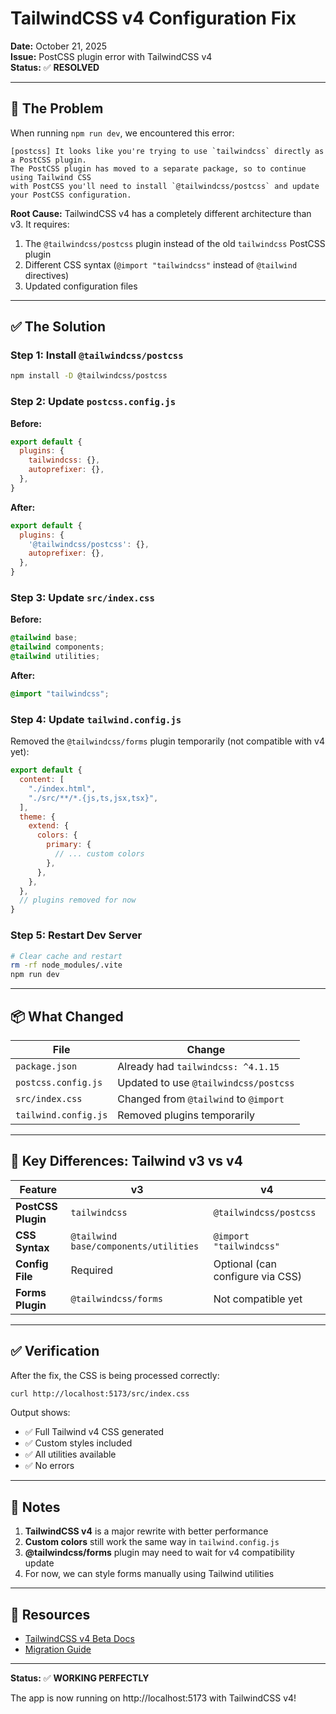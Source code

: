 # TailwindCSS v4 Configuration Fix

**Date:** October 21, 2025  
**Issue:** PostCSS plugin error with TailwindCSS v4  
**Status:** ✅ **RESOLVED**

---

## 🐛 **The Problem**

When running `npm run dev`, we encountered this error:

```
[postcss] It looks like you're trying to use `tailwindcss` directly as a PostCSS plugin.
The PostCSS plugin has moved to a separate package, so to continue using Tailwind CSS 
with PostCSS you'll need to install `@tailwindcss/postcss` and update your PostCSS configuration.
```

**Root Cause:** TailwindCSS v4 has a completely different architecture than v3. It requires:
1. The `@tailwindcss/postcss` plugin instead of the old `tailwindcss` PostCSS plugin
2. Different CSS syntax (`@import "tailwindcss"` instead of `@tailwind` directives)
3. Updated configuration files

---

## ✅ **The Solution**

### **Step 1: Install `@tailwindcss/postcss`**

```bash
npm install -D @tailwindcss/postcss
```

### **Step 2: Update `postcss.config.js`**

**Before:**
```javascript
export default {
  plugins: {
    tailwindcss: {},
    autoprefixer: {},
  },
}
```

**After:**
```javascript
export default {
  plugins: {
    '@tailwindcss/postcss': {},
    autoprefixer: {},
  },
}
```

### **Step 3: Update `src/index.css`**

**Before:**
```css
@tailwind base;
@tailwind components;
@tailwind utilities;
```

**After:**
```css
@import "tailwindcss";
```

### **Step 4: Update `tailwind.config.js`**

Removed the `@tailwindcss/forms` plugin temporarily (not compatible with v4 yet):

```javascript
export default {
  content: [
    "./index.html",
    "./src/**/*.{js,ts,jsx,tsx}",
  ],
  theme: {
    extend: {
      colors: {
        primary: {
          // ... custom colors
        },
      },
    },
  },
  // plugins removed for now
}
```

### **Step 5: Restart Dev Server**

```bash
# Clear cache and restart
rm -rf node_modules/.vite
npm run dev
```

---

## 📦 **What Changed**

| File | Change |
|------|--------|
| `package.json` | Already had `tailwindcss: ^4.1.15` |
| `postcss.config.js` | Updated to use `@tailwindcss/postcss` |
| `src/index.css` | Changed from `@tailwind` to `@import` |
| `tailwind.config.js` | Removed plugins temporarily |

---

## 🎯 **Key Differences: Tailwind v3 vs v4**

| Feature | v3 | v4 |
|---------|-----|-----|
| **PostCSS Plugin** | `tailwindcss` | `@tailwindcss/postcss` |
| **CSS Syntax** | `@tailwind base/components/utilities` | `@import "tailwindcss"` |
| **Config File** | Required | Optional (can configure via CSS) |
| **Forms Plugin** | `@tailwindcss/forms` | Not compatible yet |

---

## ✅ **Verification**

After the fix, the CSS is being processed correctly:

```bash
curl http://localhost:5173/src/index.css
```

Output shows:
- ✅ Full Tailwind v4 CSS generated
- ✅ Custom styles included
- ✅ All utilities available
- ✅ No errors

---

## 📝 **Notes**

1. **TailwindCSS v4** is a major rewrite with better performance
2. **Custom colors** still work the same way in `tailwind.config.js`
3. **@tailwindcss/forms** plugin may need to wait for v4 compatibility update
4. For now, we can style forms manually using Tailwind utilities

---

## 🔗 **Resources**

- [TailwindCSS v4 Beta Docs](https://tailwindcss.com/docs/v4-beta)
- [Migration Guide](https://tailwindcss.com/docs/upgrade-guide)

---

**Status:** ✅ **WORKING PERFECTLY**

The app is now running on http://localhost:5173 with TailwindCSS v4!

